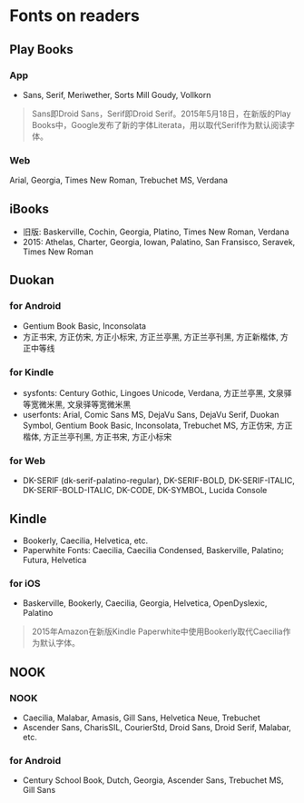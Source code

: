 # Fonts on readers
## Play Books
### App
- Sans, Serif, Meriwether, Sorts Mill Goudy, Vollkorn

> Sans即Droid Sans，Serif即Droid Serif。2015年5月18日，在新版的Play Books中，Google发布了新的字体Literata，用以取代Serif作为默认阅读字体。 

### Web
Arial, Georgia, Times New Roman, Trebuchet MS, Verdana

## iBooks
- 旧版: Baskerville, Cochin, Georgia, Platino, Times New Roman, Verdana
- 2015: Athelas, Charter, Georgia, Iowan, Palatino, San Fransisco, Seravek, Times New Roman

## Duokan
### for Android
- Gentium Book Basic, Inconsolata
- 方正书宋, 方正仿宋, 方正小标宋, 方正兰亭黑, 方正兰亭刊黑, 方正新楷体, 方正中等线

### for Kindle
- sysfonts: Century Gothic, Lingoes Unicode, Verdana, 方正兰亭黑, 文泉驿等宽微米黑, 文泉驿等宽微米黑
- userfonts: Arial, Comic Sans MS, DejaVu Sans, DejaVu Serif, Duokan Symbol, Gentium Book Basic, Inconsolata, Trebuchet MS, 方正仿宋, 方正楷体, 方正兰亭刊黑, 方正书宋, 方正小标宋


### for Web
- DK-SERIF (dk-serif-palatino-regular), DK-SERIF-BOLD, DK-SERIF-ITALIC, DK-SERIF-BOLD-ITALIC, DK-CODE, DK-SYMBOL, Lucida Console

## Kindle
- Bookerly, Caecilia, Helvetica, etc. 
- Paperwhite Fonts: Caecilia, Caecilia Condensed, Baskerville, Palatino; Futura, Helvetica
 
### for iOS
- Baskerville, Bookerly, Caecilia, Georgia, Helvetica, OpenDyslexic, Palatino
 
> 2015年Amazon在新版Kindle Paperwhite中使用Bookerly取代Caecilia作为默认字体。

## NOOK
### NOOK
- Caecilia, Malabar, Amasis, Gill Sans, Helvetica Neue, Trebuchet
- Ascender Sans, CharisSIL, CourierStd, Droid Sans, Droid Serif, Malabar, etc.

### for Android
- Century School Book, Dutch, Georgia, Ascender Sans, Trebuchet MS, Gill Sans
